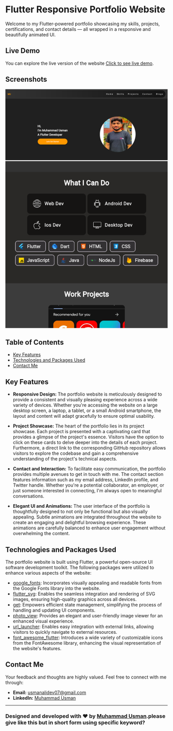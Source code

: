 # Flutter Responsive Portfolio Website

Welcome to my Flutter-powered portfolio showcasing my skills, projects, certifications, and contact details — all wrapped in a responsive and beautifully animated UI.
## Live Demo

You can explore the live version of the website [Click to see live demo](https://usmanalidev.netlify.app/#/).

## Screenshots

<img src="portfolio/1.png">
<img src="portfolio/2.png">

## Table of Contents

- [Key Features](#key-features)
- [Technologies and Packages Used](#technologies-and-packages-used)
- [Contact Me](#contact-me)

## Key Features

- **Responsive Design:** The portfolio website is meticulously designed to provide a consistent and visually pleasing experience across a wide variety of devices. Whether you're accessing the website on a large desktop screen, a laptop, a tablet, or a small Android smartphone, the layout and content will adapt gracefully to ensure optimal usability.

- **Project Showcase:** The heart of the portfolio lies in its project showcase. Each project is presented with a captivating card that provides a glimpse of the project's essence. Visitors have the option to click on these cards to delve deeper into the details of each project. Furthermore, a direct link to the corresponding GitHub repository allows visitors to explore the codebase and gain a comprehensive understanding of the project's technical aspects.

- **Contact and Interaction:** To facilitate easy communication, the portfolio provides multiple avenues to get in touch with me. The contact section features information such as my email address, LinkedIn profile, and Twitter handle. Whether you're a potential collaborator, an employer, or just someone interested in connecting, I'm always open to meaningful conversations.

- **Elegant UI and Animations:** The user interface of the portfolio is thoughtfully designed to not only be functional but also visually appealing. Subtle animations are integrated throughout the website to create an engaging and delightful browsing experience. These animations are carefully balanced to enhance user engagement without overwhelming the content.

## Technologies and Packages Used

The portfolio website is built using Flutter, a powerful open-source UI software development toolkit. The following packages were utilized to enhance various aspects of the website:

- [google_fonts](https://pub.dev/packages/google_fonts): Incorporates visually appealing and readable fonts from the Google Fonts library into the website.
- [flutter_svg](https://pub.dev/packages/flutter_svg): Enables the seamless integration and rendering of SVG images, ensuring high-quality graphics across all devices.
- [get](https://pub.dev/packages/get): Empowers efficient state management, simplifying the process of handling and updating UI components.
- [photo_view](https://pub.dev/packages/photo_view): Provides an elegant and user-friendly image viewer for an enhanced visual experience.
- [url_launcher](https://pub.dev/packages/url_launcher): Enables easy integration with external links, allowing visitors to quickly navigate to external resources.
- [font_awesome_flutter](https://pub.dev/packages/font_awesome_flutter): Introduces a wide variety of customizable icons from the FontAwesome library, enhancing the visual representation of the website's features.


## Contact Me

Your feedback and thoughts are highly valued. Feel free to connect with me through:

- **Email:** usmanalidev07@gmail.com
- **LinkedIn:** [Muhammad Usman](https://www.linkedin.com/in/muhammad-usman1214/)

---

### Designed and developed with ❤️ by [Muhammad Usman](https://www.linkedin.com/in/muhammad-usman1214/).please give like this but in short form using specific keyword?
